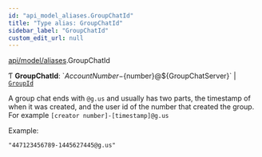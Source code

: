 ```yaml
---
id: "api_model_aliases.GroupChatId"
title: "Type alias: GroupChatId"
sidebar_label: "GroupChatId"
custom_edit_url: null
---
```


[api/model/aliases](/api/modules/api_model_aliases.md).GroupChatId

Ƭ **GroupChatId**: \`${AccountNumber}-${number}@${GroupChatServer}\` \| [`GroupId`](/api/types/api_model_aliases.GroupId.md)

A group chat ends with `@g.us` and usually has two parts, the timestamp of when it was created, and the user id of the number that created the group. For example `[creator number]-[timestamp]@g.us`

Example:

`"447123456789-1445627445@g.us"`
